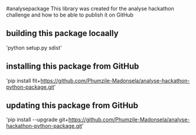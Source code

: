 #analysepackage
This library was created  for the analyse hackathon challenge and how to be able to publish it on GitHub

## building this package locaally
'python setup.py sdist'

## installing this package from GitHub
'pip install fit+https://github.com/Phumzile-Madonsela/analyse-hackathon-python-package.git'

## updating this package from GitHub
'pip install --upgrade git+https://github.com/Phumzile-Madonsela/analyse-hackathon-python-package.git'